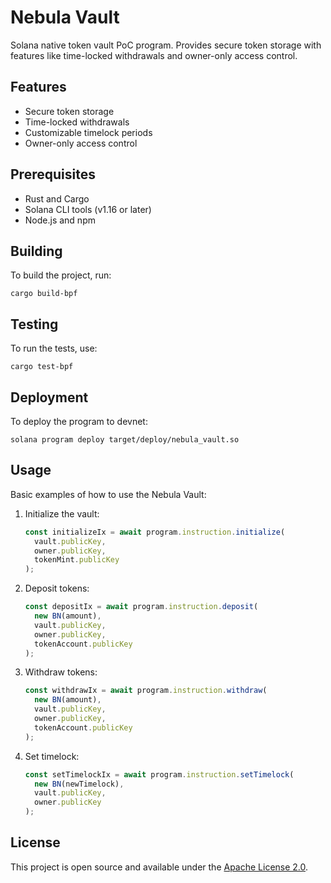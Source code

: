 # Nebula Vault

Solana native token vault PoC program. Provides secure token storage with features like time-locked withdrawals and owner-only access control.

## Features

- Secure token storage
- Time-locked withdrawals
- Customizable timelock periods
- Owner-only access control

## Prerequisites

- Rust and Cargo
- Solana CLI tools (v1.16 or later)
- Node.js and npm

## Building

To build the project, run:

```
cargo build-bpf
```

## Testing

To run the tests, use:

```
cargo test-bpf
```

## Deployment

To deploy the program to devnet:

```
solana program deploy target/deploy/nebula_vault.so
```

## Usage

Basic examples of how to use the Nebula Vault:

1. Initialize the vault:
   ```javascript
   const initializeIx = await program.instruction.initialize(
     vault.publicKey,
     owner.publicKey,
     tokenMint.publicKey
   );
   ```

2. Deposit tokens:
   ```javascript
   const depositIx = await program.instruction.deposit(
     new BN(amount),
     vault.publicKey,
     owner.publicKey,
     tokenAccount.publicKey
   );
   ```

3. Withdraw tokens:
   ```javascript
   const withdrawIx = await program.instruction.withdraw(
     new BN(amount),
     vault.publicKey,
     owner.publicKey,
     tokenAccount.publicKey
   );
   ```

4. Set timelock:
   ```javascript
   const setTimelockIx = await program.instruction.setTimelock(
     new BN(newTimelock),
     vault.publicKey,
     owner.publicKey
   );
   ```

## License

This project is open source and available under the [Apache License 2.0](LICENSE).
